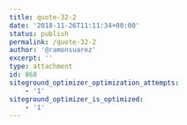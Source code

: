 ```yaml
---
title: quote-32-2
date: '2018-11-26T11:11:34+00:00'
status: publish
permalink: /quote-32-2
author: '@ramonsuarez'
excerpt: ''
type: attachment
id: 868
siteground_optimizer_optimization_attempts:
    - '1'
siteground_optimizer_is_optimized:
    - '1'
---
```

<!DOCTYPE html PUBLIC "-//W3C//DTD HTML 4.0 Transitional//EN" "http://www.w3.org/TR/REC-html40/loose.dtd">
<?xml encoding="UTF-8">
